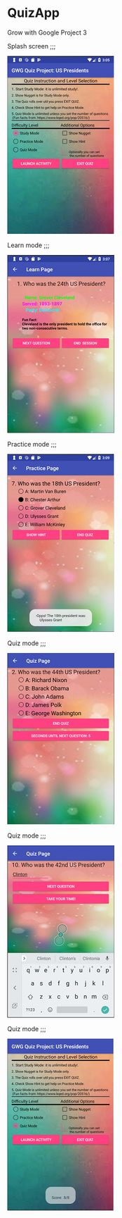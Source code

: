 # QuizApp
Grow with Google Project 3

Splash screen ;;;

![Screen Shot #1: The Front Page](https://github.com/Feseha374/QuizApp/blob/master/QUIZ_SC/SC_1.png)

Learn mode ;;;

![Screen Shot #1: The Learning Page](https://github.com/Feseha374/QuizApp/blob/master/QUIZ_SC/SC_2.png)

Practice mode ;;;

![Screen Shot #1: The Learning Page](https://github.com/Feseha374/QuizApp/blob/master/QUIZ_SC/SC_3.png)

Quiz mode ;;;

![Screen Shot #1: The Learning Page](https://github.com/Feseha374/QuizApp/blob/master/QUIZ_SC/SC_4.png)

Quiz mode ;;;

![Screen Shot #1: The Learning Page](https://github.com/Feseha374/QuizApp/blob/master/QUIZ_SC/SC_5.png)

Quiz mode ;;;

![Screen Shot #1: The Learning Page](https://github.com/Feseha374/QuizApp/blob/master/QUIZ_SC/SC_6.png)
